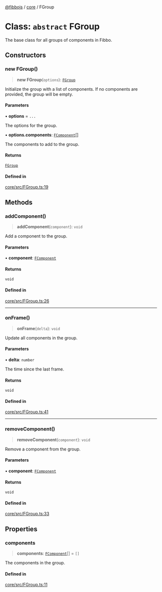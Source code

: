 [@fibbojs](/api/index) / [core](/api/core) / FGroup

# Class: `abstract` FGroup

The base class for all groups of components in Fibbo.

## Constructors

### new FGroup()

> **new FGroup**(`options`): [`FGroup`](FGroup.md)

Initialize the group with a list of components.
If no components are provided, the group will be empty.

#### Parameters

• **options** = `...`

The options for the group.

• **options.components**: [`FComponent`](FComponent.md)[]

The components to add to the group.

#### Returns

[`FGroup`](FGroup.md)

#### Defined in

[core/src/FGroup.ts:19](https://github.com/fibbojs/fibbo/blob/e3aaabaf7a5c47833ea6611fca008a9ca7b66ba5/packages/core/src/FGroup.ts#L19)

## Methods

### addComponent()

> **addComponent**(`component`): `void`

Add a component to the group.

#### Parameters

• **component**: [`FComponent`](FComponent.md)

#### Returns

`void`

#### Defined in

[core/src/FGroup.ts:26](https://github.com/fibbojs/fibbo/blob/e3aaabaf7a5c47833ea6611fca008a9ca7b66ba5/packages/core/src/FGroup.ts#L26)

***

### onFrame()

> **onFrame**(`delta`): `void`

Update all components in the group.

#### Parameters

• **delta**: `number`

The time since the last frame.

#### Returns

`void`

#### Defined in

[core/src/FGroup.ts:41](https://github.com/fibbojs/fibbo/blob/e3aaabaf7a5c47833ea6611fca008a9ca7b66ba5/packages/core/src/FGroup.ts#L41)

***

### removeComponent()

> **removeComponent**(`component`): `void`

Remove a component from the group.

#### Parameters

• **component**: [`FComponent`](FComponent.md)

#### Returns

`void`

#### Defined in

[core/src/FGroup.ts:33](https://github.com/fibbojs/fibbo/blob/e3aaabaf7a5c47833ea6611fca008a9ca7b66ba5/packages/core/src/FGroup.ts#L33)

## Properties

### components

> **components**: [`FComponent`](FComponent.md)[] = `[]`

The components in the group.

#### Defined in

[core/src/FGroup.ts:11](https://github.com/fibbojs/fibbo/blob/e3aaabaf7a5c47833ea6611fca008a9ca7b66ba5/packages/core/src/FGroup.ts#L11)
